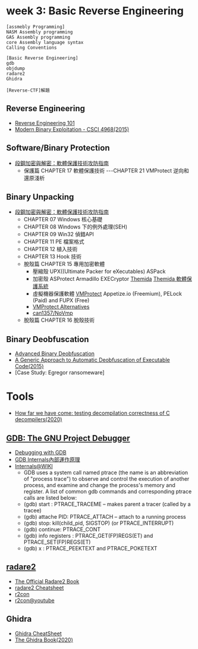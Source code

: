 # week 3: Basic Reverse Engineering
```
[assmebly Programming]
NASM Assembly programming
GAS Assembly programming
core Assembly language syntax
Calling Conventions

[Basic Reverse Engineering]
gdb
objdump
radare2
Ghidra

[Reverse-CTF]解題
```

## Reverse Engineering
- [Reverse Engineering 101](https://malwareunicorn.org/workshops/re101.html#0)
- [Modern Binary Exploitation - CSCI 4968(2015)](https://github.com/RPISEC/MBE)

## Software/Binary Protection
- [段鋼加密與解密：軟體保護技術攻防指南](https://www.tenlong.com.tw/products/9789865004309)
  - 保護篇 CHAPTER 17 軟體保護技術 ---CHAPTER 21 VMProtect 逆向和還原淺析

## Binary Unpacking
- [段鋼加密與解密：軟體保護技術攻防指南](https://www.tenlong.com.tw/products/9789865004309)
  - CHAPTER 07 Windows 核心基礎
  - CHAPTER 08 Windows 下的例外處理(SEH) 
  - CHAPTER 09 Win32 偵錯API
  - CHAPTER 11 PE 檔案格式
  - CHAPTER 12 植入技術
  - CHAPTER 13 Hook 技術
  - 脫殼篇 CHAPTER 15 專用加密軟體
    - 壓縮殼 UPX((Ultimate Packer for eXecutables)  ASPack 
    - 加密殼 ASProtect  Armadillo EXECryptor  [Themida](https://www.oreans.com/Themida.php) [Themida 軟體保護系統](https://www.accesssoft.com.tw/products/themida)
    - 虛擬機器保護軟體 [VMProtect](https://vmpsoft.com/)  Appetize.io (Freemium), PELock (Paid) and FUPX (Free)
    - [VMProtect Alternatives](https://alternativeto.net/software/vmprotect/?p=2)
    - [can1357/NoVmp](https://github.com/can1357/NoVmp)
  - 脫殼篇 CHAPTER 16 脫殼技術

## Binary Deobfuscation
- [Advanced Binary Deobfuscation](https://github.com/malrev/ABD)
- [A Generic Approach to Automatic Deobfuscation of Executable Code(2015)](https://ieeexplore.ieee.org/stamp/stamp.jsp?tp=&arnumber=7163054)
- [Case Study: Egregor ransomeware]

# Tools
- [How far we have come: testing decompilation correctness of C decompilers(2020)](https://dl.acm.org/doi/pdf/10.1145/3395363.3397370)


## [GDB: The GNU Project Debugger](https://www.gnu.org/software/gdb/)

- [Debugging with GDB](https://sourceware.org/gdb/current/onlinedocs/gdb/)
- [GDB Internals內部運作原理](https://sourceware.org/gdb/wiki/Internals)
- [Internals@WIKI](https://en.wikipedia.org/wiki/GNU_Debugger)
   - GDB uses a system call named ptrace (the name is an abbreviation of "process trace") to observe and control the execution of another process, and examine and change the process's memory and register. A list of common gdb commands and corresponding ptrace calls are listed below:
   - (gdb) start : PTRACE_TRACEME – makes parent a tracer (called by a tracee)
   - (gdb) attache PID: PTRACE_ATTACH – attach to a running process
   - (gdb) stop: kill(child_pid, SIGSTOP) (or PTRACE_INTERRUPT)
   - (gdb) continue: PTRACE_CONT
   - (gdb) info registers : PTRACE_GET(FP)REGS(ET) and PTRACE_SET(FP)REGS(ET)
   - (gdb) x : PTRACE_PEEKTEXT and PTRACE_POKETEXT

## [radare2](https://en.wikipedia.org/wiki/Radare2)
- [The Official Radare2 Book](https://book.rada.re/index.html)
- [radare2 Cheatsheet](https://scoding.de/uploads/r2_cs.pdf)
- [r2con](https://rada.re/con/)
- [r2con@youtube](https://www.youtube.com/c/r2con)

## Ghidra
- [Ghidra CheatSheet](https://ghidra-sre.org/CheatSheet.html)
- [The Ghidra Book(2020)](https://nostarch.com/GhidraBook)

